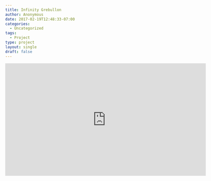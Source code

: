 ```yaml
---
title: Infinity Grebullon
author: Anonymous
date: 2017-02-19T12:48:33-07:00
categories:
  - Uncategorized
tags:
  - Project
type: project
layout: single
draft: false
---
```


<iframe src="https://player.vimeo.com/video/31982596" width="640" height="360" frameborder="0" webkitallowfullscreen mozallowfullscreen allowfullscreen></iframe>
